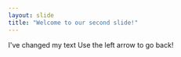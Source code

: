 ```yaml
---
layout: slide
title: "Welcome to our second slide!"
---
```

I've changed my text
Use the left arrow to go back!
